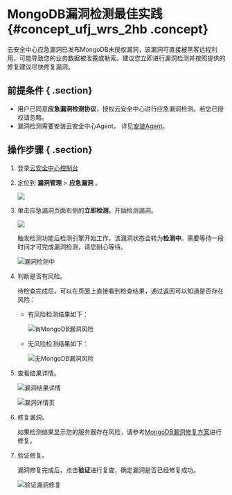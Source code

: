 # MongoDB漏洞检测最佳实践 {#concept_ufj_wrs_2hb .concept}

云安全中心应急漏洞已发布MongoDB未授权漏洞，该漏洞可直接被黑客远程利用，可能导致您的业务数据被泄露或勒索。建议您立即进行漏洞检测并按照提供的修复建议尽快修复漏洞。

## 前提条件 { .section}

-   用户已同意**应急漏洞检测协议**，授权云安全中心进行应急漏洞检测。若您已授权请忽略。
-   漏洞检测需要安装云安全中心Agent， 详见[安装Agent](../../../../../intl.zh-CN/接入云安全中心/接入云安全中心.md#)。

## 操作步骤 { .section}

1.  登录[云安全中心控制台](https://yundun.console.aliyun.com/?p=sas)
2.  定位到 **漏洞管理** \> **应急漏洞** 。

    ![](http://static-aliyun-doc.oss-cn-hangzhou.aliyuncs.com/assets/img/118680/155340421339938_zh-CN.png)

3.  单击应急漏洞页面右侧的**立即检测**，开始检测漏洞。

    ![](http://static-aliyun-doc.oss-cn-hangzhou.aliyuncs.com/assets/img/118680/155340421339960_zh-CN.png)

    触发检测功能后检测引擎开始工作，该漏洞状态会转为**检测中**。需要等待一段时间才可完成漏洞检测，请您耐心等待。

    ![](images/41416_zh-CN.png "漏洞检测中")

4.  判断是否有风险。

    待检查完成后，可以在页面上直接看到检查结果，通过返回可以知道是否存在风险：

    -   有风险检测结果如下：

        ![](images/41418_zh-CN.png "有MongoDB漏洞风险")

    -   无风险检测结果如下：

        ![](images/41417_zh-CN.png "无MongoDB漏洞风险")

5.  查看结果详情。

    ![](images/41419_zh-CN.png "漏洞结果详情")

    ![](images/41420_zh-CN.png "漏洞详情页")

6.  修复漏洞。

    如果检测结果显示您的服务器存在风险，请参考[MongoDB漏洞修复方案](https://helpcdn.aliyun.com/knowledge_detail/112025.html)进行修复。

7.  验证修复。

    漏洞修复完成后，点击**验证**进行复查，确定漏洞是否已经修复成功。

    ![](images/41423_zh-CN.png "验证漏洞修复")


